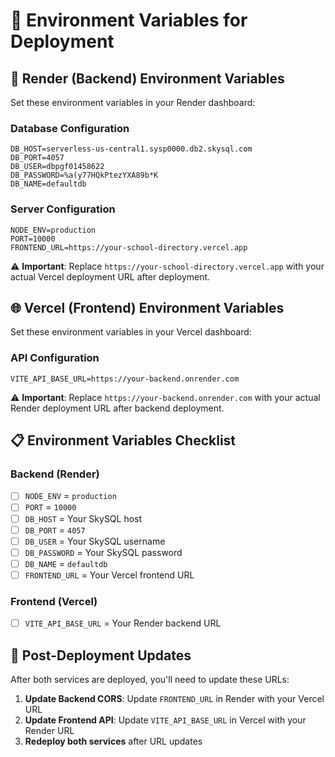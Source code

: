 # 🔐 Environment Variables for Deployment

## 🚀 **Render (Backend) Environment Variables**

Set these environment variables in your Render dashboard:

### **Database Configuration**
```env
DB_HOST=serverless-us-central1.sysp0000.db2.skysql.com
DB_PORT=4057
DB_USER=dbpgf01458622
DB_PASSWORD=%a(y77HQkPtezYXA89b*K
DB_NAME=defaultdb
```

### **Server Configuration**
```env
NODE_ENV=production
PORT=10000
FRONTEND_URL=https://your-school-directory.vercel.app
```

⚠️ **Important**: Replace `https://your-school-directory.vercel.app` with your actual Vercel deployment URL after deployment.

## 🌐 **Vercel (Frontend) Environment Variables**

Set these environment variables in your Vercel dashboard:

### **API Configuration**
```env
VITE_API_BASE_URL=https://your-backend.onrender.com
```

⚠️ **Important**: Replace `https://your-backend.onrender.com` with your actual Render deployment URL after backend deployment.

## 📋 **Environment Variables Checklist**

### **Backend (Render)**
- [ ] `NODE_ENV` = `production`
- [ ] `PORT` = `10000`
- [ ] `DB_HOST` = Your SkySQL host
- [ ] `DB_PORT` = `4057`
- [ ] `DB_USER` = Your SkySQL username
- [ ] `DB_PASSWORD` = Your SkySQL password
- [ ] `DB_NAME` = `defaultdb`
- [ ] `FRONTEND_URL` = Your Vercel frontend URL

### **Frontend (Vercel)**
- [ ] `VITE_API_BASE_URL` = Your Render backend URL

## 🔄 **Post-Deployment Updates**

After both services are deployed, you'll need to update these URLs:

1. **Update Backend CORS**: Update `FRONTEND_URL` in Render with your Vercel URL
2. **Update Frontend API**: Update `VITE_API_BASE_URL` in Vercel with your Render URL
3. **Redeploy both services** after URL updates
